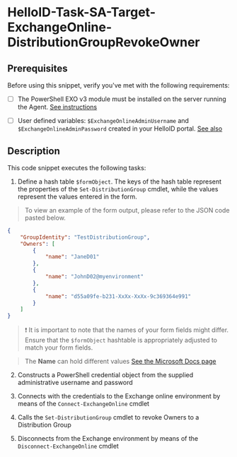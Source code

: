 
# HelloID-Task-SA-Target-ExchangeOnline-DistributionGroupRevokeOwner

## Prerequisites
Before using this snippet, verify you've met with the following requirements:
- [ ] The PowerShell EXO v3 module must be installed on the server running the Agent. [See instructions](https://learn.microsoft.com/en-us/powershell/exchange/exchange-online-powershell-v2?view=exchange-ps)

- [ ] User defined variables: `$ExchangeOnlineAdminUsername` and `$ExchangeOnlineAdminPassword` created in your HelloID portal. [See also](https://docs.helloid.com/en/variables/custom-variables.html)



## Description

This code snippet executes the following tasks:

1. Define a hash table `$formObject`. The keys of the hash table represent the properties of the `Set-DistributionGroup` cmdlet, while the values represent the values entered in the form.

> To view an example of the form output, please refer to the JSON code pasted below.

```json
{
    "GroupIdentity": "TestDistributionGroup",
    "Owners": [
        {
            "name": "JaneD01"
        },
        {
            "name": "JohnD02@myenvironment"
        },
        {
            "name": "d55a09fe-b231-XxXx-XxXx-9c369364e991"
        }
    ]
}
```
> :exclamation: It is important to note that the names of your form fields might differ. Ensure that the `$formObject` hashtable is appropriately adjusted to match your form fields.

> The **Name** can hold different values [See the Microsoft Docs page](https://learn.microsoft.com/en-us/powershell/module/exchange/set-distributiongroup?view=exchange-ps#-managedby)

2. Constructs a PowerShell credential object from the supplied administrative username and password

3. Connects with the credentials to the Exchange online environment by means of the `Connect-ExchangeOnline` cmdlet

4. Calls the `Set-DistributionGroup` cmdlet to revoke Owners to a Distribution Group

5. Disconnects from the Exchange environment by means of the `Disconnect-ExchangeOnline` cmdlet
